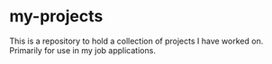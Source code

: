 # my-projects
This is a repository to hold a collection of projects I have worked on. Primarily for use in my job applications.
